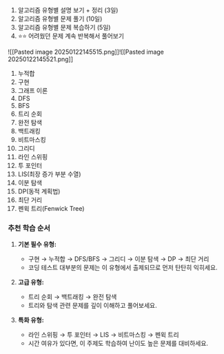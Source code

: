 1. 알고리즘 유형별 설명 보기 + 정리 (3일)
2. 알고리즘 유형별 문제 풀기 (10일)
3. 알고리즘 유형별 문제 복습하기 (5일)
4. ⭐⭐ 어려웠던 문제 계속 반복해서 풀어보기

![[Pasted image 20250122145515.png]]![[Pasted image 20250122145521.png]]
1. 누적합
2. 구현
3. 그래프 이론
4. DFS
5. BFS
6. 트리 순회
7. 완전 탐색
8. 백트래킹
9. 비트마스킹
10. 그리디
11. 라인 스위핑
12. 투 포인터
13. LIS(최장 증가 부분 수열)
14. 이분 탐색
15. DP(동적 계획법)
16. 최단 거리
17. 펜윅 트리(Fenwick Tree)
### **추천 학습 순서**

1. **기본 필수 유형:**
    
    - 구현 → 누적합 → DFS/BFS → 그리디 → 이분 탐색 → DP → 최단 거리
    - 코딩 테스트 대부분의 문제는 이 유형에서 출제되므로 먼저 탄탄히 익히세요.
2. **고급 유형:**
    
    - 트리 순회 → 백트래킹 → 완전 탐색
    - 트리와 탐색 관련 문제를 깊이 이해하고 풀어보세요.
3. **특화 유형:**
    
    - 라인 스위핑 → 투 포인터 → LIS → 비트마스킹 → 펜윅 트리
    - 시간 여유가 있다면, 이 주제도 학습하여 난이도 높은 문제를 대비하세요.